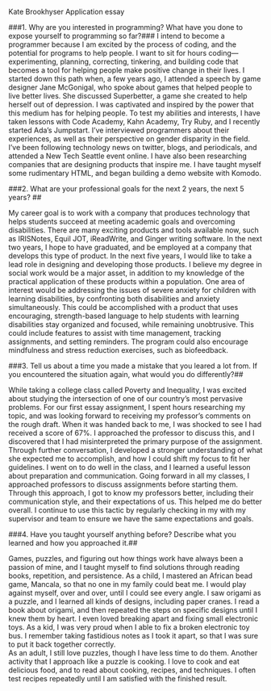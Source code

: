 Kate Brookhyser 
Application essay

###1. Why are you interested in programming? What have you done to expose yourself to programming so far?###
I intend to become a programmer because I am excited by the process of coding, and the potential for programs to help people. I want to sit for hours coding—experimenting, planning, correcting, tinkering, and building code that becomes a tool for helping people make positive change in their lives. I started down this path when, a few years ago, I attended a speech by game designer Jane McGonigal, who spoke about games that helped people to live better lives. She discussed Superbetter, a game she created to help herself out of depression. I was captivated and inspired by the power that this medium has for helping people.  To test my abilities and interests, I have taken lessons with Code Academy, Kahn Academy, Try Ruby, and I recently started Ada’s Jumpstart. I’ve interviewed programmers about their experiences, as well as their perspective on gender disparity in the field. I’ve been following technology news on twitter, blogs, and periodicals, and attended a New Tech Seattle event online. I have also been researching companies that are designing products that inspire me. I have taught myself some rudimentary HTML, and began building a demo website with Komodo.

###2. What are your professional goals for the next 2 years, the next 5 years? ##

My career goal is to work with a company that produces technology that helps students succeed at meeting academic goals and overcoming disabilities. There are many exciting products and tools available now, such as IRISNotes, Equil JOT, iReadWrite, and Ginger writing software. In the next two years, I hope to have graduated, and be employed at a company that develops this type of product. In the next five years, I would like to take a lead role in designing and developing those products. I believe my degree in social work would be a major asset, in addition to my knowledge of the practical application of these products within a population.  One area of interest would be addressing the issues of severe anxiety for children with learning disabilities, by confronting both disabilities and anxiety simultaneously. This could be accomplished with a product that uses encouraging, strength-based language to help students with learning disabilities stay organized and focused, while remaining unobtrusive. This could include features to assist with time management, tracking assignments, and setting reminders. The program could also encourage mindfulness and stress reduction exercises, such as biofeedback.  

###3. Tell us about a time you made a mistake that you leared a lot from. If you encountered the situation again, what would you do differently?##

While taking a college class called Poverty and Inequality, I was excited about studying the intersection of one of our country’s most pervasive problems. For our first essay assignment, I spent hours researching my topic, and was looking forward to receiving my professor’s comments on the rough draft. When it was handed back to me, I was shocked to see I had received a score of 67%. I approached the professor to discuss this, and I discovered that I had misinterpreted the primary purpose of the assignment. Through further conversation, I developed a stronger understanding of what she expected me to accomplish, and how I could shift my focus to fit her guidelines. I went on to do well in the class, and I learned a useful lesson about preparation and communication. Going forward in all my classes, I approached professors to discuss assignments before starting them. Through this approach, I got to know my professors better, including their communication style, and their expectations of us.  This helped me do better overall. I continue to use this tactic by regularly checking in my with my supervisor and team to ensure we have the same expectations and goals.

###4. Have you taught yourself anything before? Describe what you learned and how you approached it.##

Games, puzzles, and figuring out how things work have always been a passion of mine, and I taught myself to find solutions through reading books, repetition, and persistence. As a child, I mastered an African bead game, Mancala, so that no one in my family could beat me. I would play against myself, over and over, until I could see every angle. I saw origami as a puzzle, and I learned all kinds of designs, including paper cranes. I read a book about origami, and then repeated the steps on specific designs until I knew them by heart. I even loved breaking apart and fixing small electronic toys. As a kid, I was very proud when I able to fix a broken electronic toy bus. I remember taking fastidious notes as I took it apart, so that I was sure to put it back together correctly.  
As an adult, I still love puzzles, though I have less time to do them. Another activity that I approach like a puzzle is cooking. I love to cook and eat delicious food, and to read about cooking, recipes, and techniques. I often test recipes repeatedly until I am satisfied with the finished result.  

